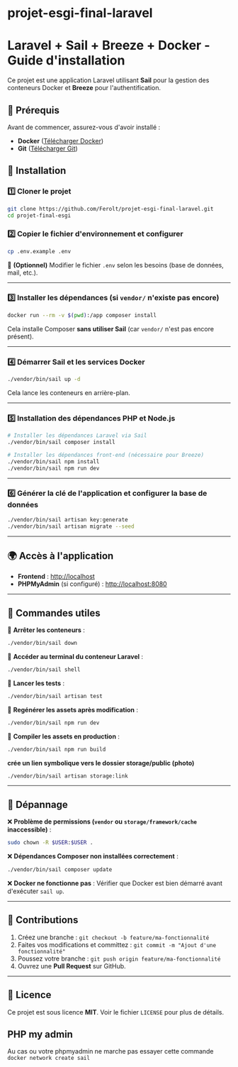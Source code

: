 # projet-esgi-final-laravel
# Laravel + Sail + Breeze + Docker - Guide d'installation

Ce projet est une application Laravel utilisant **Sail** pour la gestion des conteneurs Docker et **Breeze** pour l'authentification.

## 📌 Prérequis

Avant de commencer, assurez-vous d'avoir installé :
- **Docker** ([Télécharger Docker](https://www.docker.com/get-started))
- **Git** ([Télécharger Git](https://git-scm.com/downloads))

## 🚀 Installation

### 1️⃣ **Cloner le projet**
```bash
git clone https://github.com/Ferolt/projet-esgi-final-laravel.git
cd projet-final-esgi
```

### 2️⃣ **Copier le fichier d'environnement et configurer**
```bash
cp .env.example .env
```
🔹 **(Optionnel)** Modifier le fichier `.env` selon les besoins (base de données, mail, etc.).

---

### 3️⃣ **Installer les dépendances (si `vendor/` n'existe pas encore)**
```bash
docker run --rm -v $(pwd):/app composer install
```
Cela installe Composer **sans utiliser Sail** (car `vendor/` n'est pas encore présent).

---

### 4️⃣ **Démarrer Sail et les services Docker**
```bash
./vendor/bin/sail up -d
```
Cela lance les conteneurs en arrière-plan.

---

### 5️⃣ **Installation des dépendances PHP et Node.js**
```bash
# Installer les dépendances Laravel via Sail
./vendor/bin/sail composer install

# Installer les dépendances front-end (nécessaire pour Breeze)
./vendor/bin/sail npm install
./vendor/bin/sail npm run dev
```

---

### 6️⃣ **Générer la clé de l'application et configurer la base de données**
```bash
./vendor/bin/sail artisan key:generate
./vendor/bin/sail artisan migrate --seed
```

---

## 🌍 Accès à l'application

- **Frontend** : [http://localhost](http://localhost)
- **PHPMyAdmin** (si configuré) : [http://localhost:8080](http://localhost:8080)

---

## 📌 Commandes utiles

🔹 **Arrêter les conteneurs** :
```bash
./vendor/bin/sail down
```

🔹 **Accéder au terminal du conteneur Laravel** :
```bash
./vendor/bin/sail shell
```

🔹 **Lancer les tests** :
```bash
./vendor/bin/sail artisan test
```

🔹 **Regénérer les assets après modification** :
```bash
./vendor/bin/sail npm run dev
```

🔹 **Compiler les assets en production** :
```bash
./vendor/bin/sail npm run build
```

**crée un lien symbolique vers le dossier storage/public (photo)**
```bash
./vendor/bin/sail artisan storage:link
```
---

## 🔧 Dépannage

❌ **Problème de permissions (`vendor` ou `storage/framework/cache` inaccessible)** :
```bash
sudo chown -R $USER:$USER .
```

❌ **Dépendances Composer non installées correctement** :
```bash
./vendor/bin/sail composer update
```

❌ **Docker ne fonctionne pas** :
Vérifier que Docker est bien démarré avant d'exécuter `sail up`.

---

## 📢 Contributions

1. Créez une branche : `git checkout -b feature/ma-fonctionnalité`
2. Faites vos modifications et committez : `git commit -m "Ajout d'une fonctionnalité"`
3. Poussez votre branche : `git push origin feature/ma-fonctionnalité`
4. Ouvrez une **Pull Request** sur GitHub.

---

## 📜 Licence

Ce projet est sous licence **MIT**. Voir le fichier `LICENSE` pour plus de détails.

## PHP my admin

Au cas ou votre phpmyadmin ne marche pas essayer cette commande `docker network create sail`
